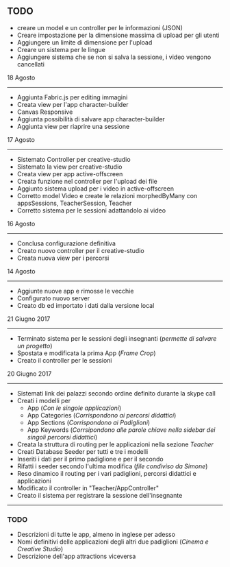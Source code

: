 ## TODO

- creare un model e un controller per le informazioni (JSON)
- Creare impostazione per la dimensione massima di upload per gli utenti
- Aggiungere un limite di dimensione per l'upload
- Creare un sistema per le lingue
- Aggiungere sistema che se non si salva la sessione, i video vengono cancellati


18 Agosto
_______

- Aggiunta Fabric.js per editing immagini
- Creata view per l'app character-builder
- Canvas Responsive
- Aggiunta possibilità di salvare app character-builder
- Aggiunta view per riaprire una sessione


17 Agosto
_______

- Sistemato Controller per creative-studio
- Sistemato la view per creative-studio
- Creata view per app active-offscreen
- Creata funzione nel controller per l'upload dei file
- Aggiunto sistema upload per i video in active-offscreen
- Corretto model Video e create le relazioni morphedByMany con appsSessions, TeacherSession, Teacher
- Corretto sistema per le sessioni adattandolo ai video


16 Agosto
_______

- Conclusa configurazione definitiva
- Creato nuovo controller per il creative-studio
- Creata nuova view per i percorsi



14 Agosto
_______

- Aggiunte nuove app e rimosse le vecchie
- Configurato nuovo server
- Creato db ed importato i dati dalla versione local



21 Giugno 2017
_______

- Terminato sistema per le sessioni degli insegnanti (_permette di salvare un progetto_)
- Spostata e modificata la prima App (_Frame Crop_)
- Creato il controller per le sessioni


20 Giugno 2017
_______


- Sistemati link dei palazzi secondo ordine definito durante la skype call
- Creati i modelli per
  - App (_Con le singole applicazioni_)
  - App Categories (_Corrispondono ai percorsi didattici_)
  - App Sections (_Corrispondono ai Padiglioni_)
  - App Keywords (_Corrsipondono alle parole chiave nella sidebar dei singoli percorsi didattici_)
- Creata la struttura di routing per le applicazioni nella sezione _Teacher_
- Creati Database Seeder per tutti e tre i modelli
- Inseriti i dati per il primo padiglione e per il secondo
- Rifatti i seeder secondo l'ultima modifica (_file condiviso da Simone_)
- Reso dinamico il routing per i vari padiglioni, percorsi didattici e applicazioni
- Modificato il controller in "Teacher/AppController"
- Creato il sistema per registrare la sessione dell'insegnante

_______


### TODO
- Descrizioni di tutte le app, almeno in inglese per adesso
- Nomi definitivi delle applicazioni degli altri due padiglioni (_Cinema e Creative Studio_)
- Descrizione dell'app attractions viceversa
